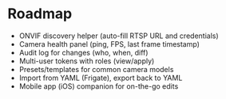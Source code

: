 # Roadmap

- ONVIF discovery helper (auto-fill RTSP URL and credentials)
- Camera health panel (ping, FPS, last frame timestamp)
- Audit log for changes (who, when, diff)
- Multi-user tokens with roles (view/apply)
- Presets/templates for common camera models
- Import from YAML (Frigate), export back to YAML
- Mobile app (iOS) companion for on-the-go edits
